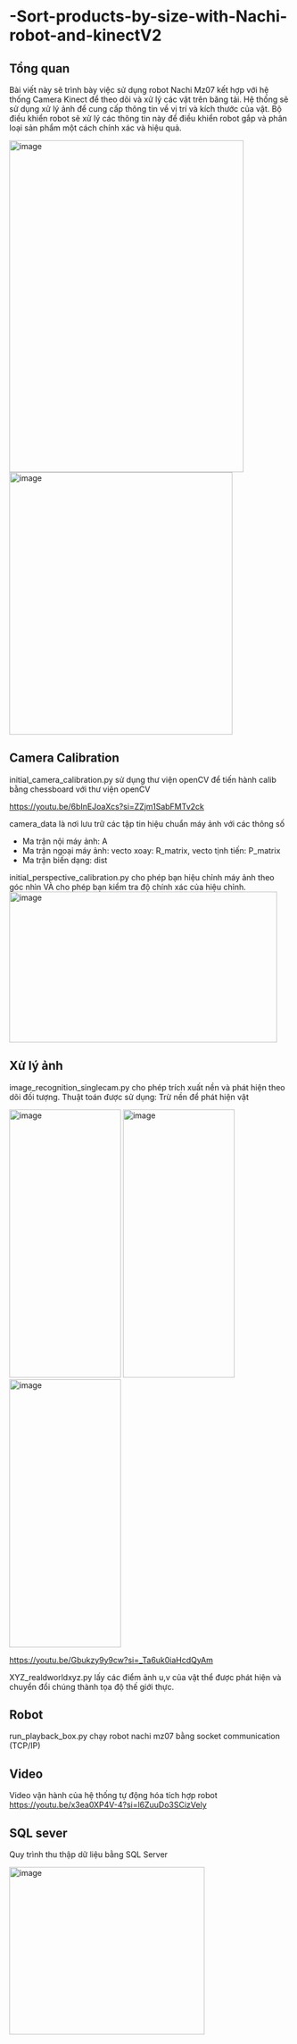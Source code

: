# -Sort-products-by-size-with-Nachi-robot-and-kinectV2

## Tổng quan 
Bài viết này sẽ trình bày việc sử dụng robot Nachi Mz07 kết hợp với hệ thống Camera Kinect để theo dõi và xử lý các vật trên băng tải. Hệ thống sẽ sử dụng xử lý ảnh để cung cấp thông tin về vị trí và kích thước của vật. Bộ điều khiển robot sẽ xử lý các thông tin này để điều khiển robot gắp và phân loại sản phẩm một cách chính xác và hiệu quả.

<img src="https://github.com/user-attachments/assets/1d8da7a8-d4c9-4b6f-9c0e-2d017d574936" alt="image" width="420" height="594"/>  <img src="https://github.com/user-attachments/assets/0f994760-4a41-4c56-8a37-51437d8a882f" alt="image" width="400" height="470"/> 

## Camera Calibration
initial_camera_calibration.py sử dụng thư viện openCV để tiến hành calib bằng chessboard với thư viện openCV

https://youtu.be/6bInEJoaXcs?si=ZZjm1SabFMTv2ck

camera_data là nơi lưu trữ các tập tin hiệu chuẩn máy ảnh với các thông số
- Ma trận nội máy ảnh: A
- Ma trận ngoại máy ảnh: vecto xoay: R_matrix, vecto tịnh tiến: P_matrix
- Ma trận biến dạng: dist

initial_perspective_calibration.py cho phép bạn hiệu chỉnh máy ảnh theo góc nhìn VÀ cho phép bạn kiểm tra độ chính xác của hiệu chỉnh.
<img src="https://github.com/user-attachments/assets/9b5bb771-984a-4b65-8dbe-890c472ff852" alt="image" width="480" height="270"/>


## Xử lý ảnh
image_recognition_singlecam.py cho phép trích xuất nền và phát hiện theo dõi đối tượng.
Thuật toán được sử dụng:
Trừ nền để phát hiện vật 

<img src="https://github.com/user-attachments/assets/806de522-ce67-459b-9e91-967caa6b26bc" alt="image" width="200" height="480"/> <img src="https://github.com/user-attachments/assets/b464fd6c-ea67-493e-a767-832242adb13e" alt="image" width="200" height="480"/> <img src="https://github.com/user-attachments/assets/0f495574-4738-40b6-beca-20fa1644105f" alt="image" width="200" height="480"/> 

https://youtu.be/Gbukzy9y9cw?si=_Ta6uk0iaHcdQyAm 

XYZ_realdworldxyz.py lấy các điểm ảnh u,v của vật thể được phát hiện và chuyển đổi chúng thành tọa độ thế giới thực.
## Robot 
run_playback_box.py chạy robot nachi mz07 bằng socket communication (TCP/IP)

## Video
Video vận hành của hệ thống tự động hóa tích hợp robot
https://youtu.be/x3ea0XP4V-4?si=l6ZuuDo3SCizVely 

## SQL sever
Quy trình thu thập dữ liệu bằng SQL Server

<img src="https://github.com/user-attachments/assets/178fc908-009b-40a3-bbf9-7252e1824d19" alt="image" width="350" height="300"/>

